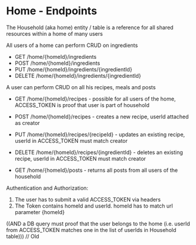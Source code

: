 # Home - Endpoints

The Household (aka home) entity / table is a reference for all shared resources within a home of many users

All users of a home can perform CRUD on ingredients

- GET /home/{homeId}/ingredients
- POST /home/{homeId}/ingredients
- PUT /home/{homeId}/ingredients/{ingredientId}
- DELETE /home/{homeId}/ingredients/{ingredientId}

A user can perform CRUD on all his recipes, meals and posts

- GET /home/{homeId}/recipes - possible for all users of the home, ACCESS_TOKEN is proof that user is part of household
- POST /home/{homeId}/recipes - creates a new recipe, userId attached as creator
- PUT /home/{homeId}/recipes/{recipeId} - updates an existing recipe, userId in ACCESS_TOKEN must match creator
- DELETE /home/{homeId}/recipes/{ingredientId} - deletes an existing recipe, userId in ACCESS_TOKEN must match creator

- GET /home/{homeId}/posts - returns all posts from all users of the household

Authentication and Authorization:

1. The user has to submit a valid ACCESS_TOKEN via headers
2. The Token contains homeId and userId. homeId has to match url parameter {homeId}

((AND a DB query must proof that the user belongs to the home (i.e. userId from ACCESS_TOKEN matches one in the list of userIds in Household table))) // Old 